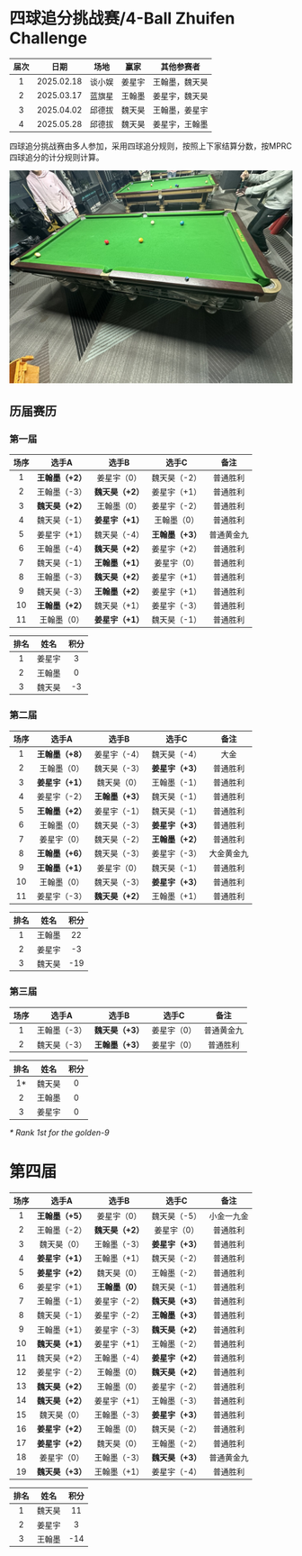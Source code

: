 # 四球追分挑战赛/4-Ball Zhuifen Challenge

| 届次 | 日期       | 场地    | 赢家   | 其他参赛者    |
| :--: | :--------: | :----: | :---: | :-----------: |
| 1    | 2025.02.18 | 谈小娱 | 姜星宇 | 王翰墨，魏天昊 |
| 2    | 2025.03.17 | 蓝旗星 | 王翰墨 | 姜星宇，魏天昊 |
| 3    | 2025.04.02 | 邱德拔 | 魏天昊 | 王翰墨，姜星宇 |
| 4    | 2025.05.28 | 邱德拔 | 魏天昊 | 姜星宇，王翰墨 |

四球追分挑战赛由多人参加，采用四球追分规则，按照上下家结算分数，按MPRC四球追分的计分规则计算。

![](./img/4-ball_zhuifen_challenge.jpg)

## 历届赛历

### 第一届

| 场序 |    选手A         |   选手B         |   选手C          |   备注     |
| :--: | :-------------: | :-------------: | :-------------: | :--------: |
|  1   | **王翰墨（+2）** | 姜星宇（0）      | 魏天昊（-2）     | 普通胜利   |
|  2   | 王翰墨（-3）     | **魏天昊（+2）** | 姜星宇（+1）     | 普通胜利   |
|  3   | **魏天昊（+2）** | 王翰墨（0）      | 姜星宇（-2）     | 普通胜利   |
|  4   | 魏天昊（-1）     | **姜星宇（+1）** | 王翰墨（0）      | 普通胜利   |
|  5   | 姜星宇（+1）     | 魏天昊（-4）     | **王翰墨（+3）** | 普通黄金九 |
|  6   | 王翰墨（-4）     | **魏天昊（+2）** | 姜星宇（+2）     | 普通胜利   |
|  7   | 魏天昊（-1）     | **王翰墨（+1）** | 姜星宇（0）      | 普通胜利   |
|  8   | 王翰墨（-3）     | **魏天昊（+2）** | 姜星宇（+1）     | 普通胜利   |
|  9   | 魏天昊（-3）     | **王翰墨（+2）** | 姜星宇（+1）     | 普通胜利   |
|  10  | **王翰墨（+2）** | 魏天昊（+1）     | 姜星宇（-3）     | 普通胜利   |
|  11  | 王翰墨（0）      | **姜星宇（+1）** | 魏天昊（-1）     | 普通胜利   |

| 排名 |  姓名  | 积分 | 
| :--: | :---: | :--: |
|  1   | 姜星宇 |  3   |
|  2   | 王翰墨 |  0   |
|  3   | 魏天昊 |  -3  |

### 第二届

| 场序 |    选手A         |   选手B         |   选手C          |   备注     |
| :--: | :-------------: | :-------------: | :-------------: | :--------: |
|  1   | **王翰墨（+8）** | 姜星宇（-4）     | 魏天昊（-4）     | 大金       |
|  2   | 王翰墨（0）      | 魏天昊（-3）     | **姜星宇（+3）** | 普通胜利   |
|  3   | **姜星宇（+1）** | 魏天昊（0）      | 王翰墨（-1）     | 普通胜利   |
|  4   | 姜星宇（-2）     | **王翰墨（+3）** | 魏天昊（-1）     | 普通胜利   |
|  5   | **王翰墨（+2）** | 姜星宇（-1）     | 魏天昊（-1）     | 普通胜利   |
|  6   | 王翰墨（0）      | 魏天昊（-3）     | **姜星宇（+3）** | 普通胜利   |
|  7   | 姜星宇（0）      | 魏天昊（-2）     | **王翰墨（+2）** | 普通胜利   |
|  8   | **王翰墨（+6）** | 魏天昊（-3）     | 姜星宇（-3）     | 大金黄金九 |
|  9   | **王翰墨（+1）** | 姜星宇（0）      | 魏天昊（-1）     | 普通胜利   |
|  10  | 王翰墨（0）      | 魏天昊（-3）     | **姜星宇（+3）** | 普通胜利   |
|  11  | 姜星宇（-3）     | **魏天昊（+2）** | 王翰墨（+1）     | 普通胜利   |

| 排名 |  姓名  | 积分 | 
| :--: | :---: | :--: |
|  1   | 王翰墨 |  22  |
|  2   | 姜星宇 |  -3  |
|  3   | 魏天昊 | -19  |

### 第三届

| 场序 |    选手A         |   选手B         |   选手C          |   备注     |
| :--: | :-------------: | :-------------: | :-------------: | :--------: |
|  1   | 王翰墨（-3）     | **魏天昊（+3）** | 姜星宇（0）      | 普通黄金九 |
|  2   | 魏天昊（-3）     | **王翰墨（+3）** | 姜星宇（0）      | 普通胜利   |

| 排名 |  姓名  | 积分 | 
| :--: | :---: | :--: |
|  1\* | 魏天昊 |  0  |
|  2   | 王翰墨 |  0  |
|  3   | 姜星宇 |  0  |

*\* Rank 1st for the golden-9*

# 第四届

| 场序 |    选手A         |   选手B         |   选手C          |   备注     |
| :--: | :-------------: | :-------------: | :-------------: | :--------: |
|  1   | **王翰墨（+5）** | 姜星宇（0）      | 魏天昊（-5）     | 小金一九金 |
|  2   | 王翰墨（-2）     | **魏天昊（+2）** | 姜星宇（0）      | 普通胜利   |
|  3   | 魏天昊（0）      | 王翰墨（-3）     | **姜星宇（+3）** | 普通胜利   |
|  4   | **姜星宇（+1）** | 王翰墨（+1）     | 魏天昊（-2）     | 普通胜利   |
|  5   | **姜星宇（+2）** | 魏天昊（0）      | 王翰墨（-2）     | 普通胜利   |
|  6   | 姜星宇（+1）     | **王翰墨（0）**  | 魏天昊（-1）     | 普通胜利   |
|  7   | 王翰墨（-1）     | 姜星宇（-2）     | **魏天昊（+3）** | 普通胜利   |
|  8   | 魏天昊（-1）     | 姜星宇（-2）     | **王翰墨（+3）** | 普通胜利   |
|  9   | 王翰墨（+1）     | 姜星宇（-3）     | **魏天昊（+2）** | 普通胜利   |
|  10  | **魏天昊（+1）** | 姜星宇（+1）     | 王翰墨（-2）     | 普通胜利   |
|  11  | 魏天昊（+2）     | 王翰墨（-4）     | **姜星宇（+2）** | 普通胜利   |
|  12  | 姜星宇（-2）     | 王翰墨（0）      | **魏天昊（+2）** | 普通胜利   |
|  13  | **魏天昊（+2）** | 王翰墨（0）      | 姜星宇（-2）     | 普通胜利   |
|  14  | **魏天昊（+2）** | 姜星宇（+1）     | 王翰墨（-3）     | 普通胜利   |
|  15  | 魏天昊（0）      | 王翰墨（-3）     | **姜星宇（+3）** | 普通胜利   |
|  16  | **姜星宇（+2）** | 王翰墨（0）      | 魏天昊（-2）     | 普通胜利   |
|  17  | **姜星宇（+2）** | 魏天昊（0）      | 王翰墨（-2）     | 普通胜利   |
|  18  | 姜星宇（0）      | 王翰墨（-3）     | **魏天昊（+3）** | 普通黄金九 |
|  19  | **魏天昊（+3）** | 王翰墨（+1）     | 姜星宇（-4）     | 普通胜利   |

| 排名 |  姓名  | 积分 | 
| :--: | :---: | :--: |
|  1   | 魏天昊 |  11 |
|  2   | 姜星宇 |  3  |
|  3   | 王翰墨 | -14 |